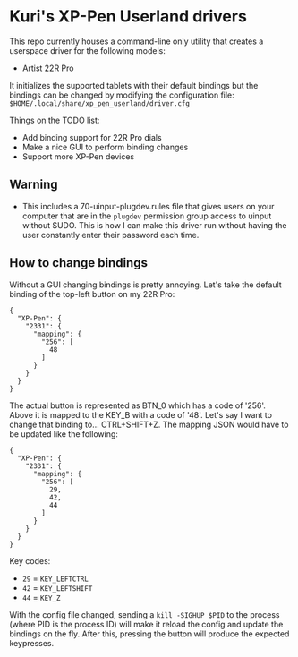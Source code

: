 # Kuri's XP-Pen Userland drivers

This repo currently houses a command-line only utility that creates a userspace driver for the following models:
- Artist 22R Pro

It initializes the supported tablets with their default bindings but the bindings can be changed by modifying the configuration file:
`$HOME/.local/share/xp_pen_userland/driver.cfg`

Things on the TODO list:
- Add binding support for 22R Pro dials
- Make a nice GUI to perform binding changes
- Support more XP-Pen devices

## Warning
- This includes a 70-uinput-plugdev.rules file that gives users on your computer that are in the `plugdev` permission group access to uinput without SUDO. This is how I can make this driver run without having the user constantly enter their password each time.

## How to change bindings
Without a GUI changing bindings is pretty annoying.
Let's take the default binding of the top-left button on my 22R Pro:

```
{
  "XP-Pen": {
    "2331": {
      "mapping": {
        "256": [
          48
        ]
      }
    }
  }
}
```

The actual button is represented as BTN_0 which has a code of '256'. Above it is mapped to the KEY_B with a code of '48'. Let's say I want to change that binding to... CTRL+SHIFT+Z. The mapping JSON would have to be updated like the following:

```
{
  "XP-Pen": {
    "2331": {
      "mapping": {
        "256": [
          29,
          42,
          44
        ]
      }
    }
  }
}
```

Key codes:
- `29` = `KEY_LEFTCTRL`
- `42` = `KEY_LEFTSHIFT`
- `44` = `KEY_Z`

With the config file changed, sending a `kill -SIGHUP $PID` to the process (where PID is the process ID) will make it reload the config and update the bindings on the fly. After this, pressing the button will produce the expected keypresses.
